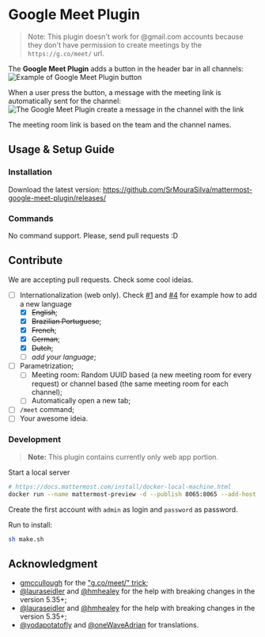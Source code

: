 # Google Meet Plugin

> Note: This plugin doesn't work for @gmail.com accounts because they don't have permission to create meetings by the `https://g.co/meet/` url.

The **Google Meet Plugin** adds a button in the header bar in all channels:
![Example of Google Meet Plugin button](img/start.png)

When a user press the button, a message with the meeting link is automatically sent for the channel:
![The Google Meet Plugin create a message in the channel with the link](img/message.png)

The meeting room link is based on the team and the channel names.

## Usage & Setup Guide

### Installation

Download the latest version:
https://github.com/SrMouraSilva/mattermost-google-meet-plugin/releases/

### Commands

No command support. Please, send pull requests :D

## Contribute

We are accepting pull requests. Check some cool ideias.

* [ ] Internationalization (web only). Check [#1](https://github.com/SrMouraSilva/mattermost-google-meet-plugin/pull/1) and [#4](https://github.com/SrMouraSilva/mattermost-google-meet-plugin/pull/4) for example how to add a new language
  * [x] ~~English~~;
  * [x] ~~Brazilian Portuguese~~;
  * [x] ~~French~~;
  * [x] ~~German~~;
  * [x] ~~Dutch~~;
  * [ ] _add your language_;
* [ ] Parametrization;
  * [ ] Meeting room: Random UUID based (a new meeting room for every request) or channel based (the same meeting room for each channel);
  * [ ] Automatically open a new tab;
* [ ] `/meet` command;
* [ ] Your awesome ideia.

### Development

> **Note:** This plugin contains currently only web app portion.

Start a local server
```sh
# https://docs.mattermost.com/install/docker-local-machine.html
docker run --name mattermost-preview -d --publish 8065:8065 --add-host dockerhost:127.0.0.1 mattermost/mattermost-preview
```

Create the first account with `admin` as login and `password` as password.

Run to install:
```sh
sh make.sh
```

## Acknowledgment

* [gmccullough](https://stackoverflow.com/users/2281071/gmccullough) for the ["g.co/meet/" trick](https://stackoverflow.com/a/62313196/1524997);
* [@lauraseidler](https://github.com/lauraseidler) and [@hmhealey](https://github.com/hmhealey) for the help with breaking changes in the version 5.35+;
* [@lauraseidler](https://github.com/lauraseidler) and [@hmhealey](https://github.com/hmhealey) for the help with breaking changes in the version 5.35+;
* [@yodapotatofly](https://github.com/yodapotatofly) and [@oneWaveAdrian](https://github.com/oneWaveAdrian) for translations.
